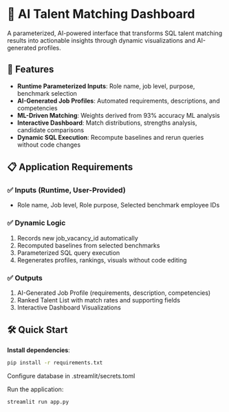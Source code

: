 # 🎯 AI Talent Matching Dashboard

A parameterized, AI-powered interface that transforms SQL talent matching results into actionable insights through dynamic visualizations and AI-generated profiles.

## 🚀 Features

- **Runtime Parameterized Inputs**: Role name, job level, purpose, benchmark selection
- **AI-Generated Job Profiles**: Automated requirements, descriptions, and competencies
- **ML-Driven Matching**: Weights derived from 93% accuracy ML analysis
- **Interactive Dashboard**: Match distributions, strengths analysis, candidate comparisons
- **Dynamic SQL Execution**: Recompute baselines and rerun queries without code changes

## 📋 Application Requirements

### ✅ Inputs (Runtime, User-Provided)
- Role name, Job level, Role purpose, Selected benchmark employee IDs

### ✅ Dynamic Logic
1. Records new job_vacancy_id automatically
2. Recomputed baselines from selected benchmarks
3. Parameterized SQL query execution
4. Regenerates profiles, rankings, visuals without code editing

### ✅ Outputs
1. AI-Generated Job Profile (requirements, description, competencies)
2. Ranked Talent List with match rates and supporting fields
3. Interactive Dashboard Visualizations

## 🛠 Quick Start

**Install dependencies**:
```bash
pip install -r requirements.txt
```
Configure database in .streamlit/secrets.toml

Run the application:
```bash
streamlit run app.py
```
